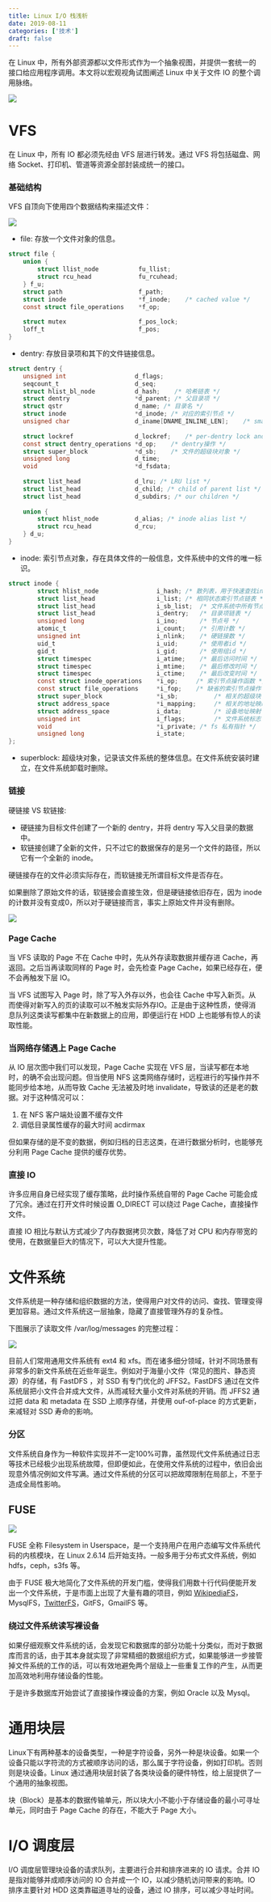 ```yaml
---
title: Linux I/O 栈浅析
date: 2019-08-11
categories: ['技术']
draft: false
---
```


在 Linux 中，所有外部资源都以文件形式作为一个抽象视图，并提供一套统一的接口给应用程序调用。本文将以宏观视角试图阐述 Linux 中关于文件 IO 的整个调用脉络。

![](/images/linux-io/io-stack.png)

# VFS

在 Linux 中，所有 IO 都必须先经由 VFS 层进行转发。通过 VFS 将包括磁盘、网络 Socket、打印机、管道等资源全部封装成统一的接口。

### 基础结构

VFS 自顶向下使用四个数据结构来描述文件：

![](/images/linux-io/vfs-struct.png)

- file: 存放一个文件对象的信息。

```c
struct file {
	union {
	    struct llist_node           fu_llist;
	    struct rcu_head             fu_rcuhead;
	} f_u;
	struct path                     f_path;
	struct inode                    *f_inode;    /* cached value */
	const struct file_operations    *f_op;  
	
	struct mutex                    f_pos_lock;
	loff_t                          f_pos;
}
```

- dentry: 存放目录项和其下的文件链接信息。

```c
struct dentry {
	unsigned int                   d_flags;        
	seqcount_t                     d_seq;        
	struct hlist_bl_node           d_hash;    /* 哈希链表 */
	struct dentry                  *d_parent; /* 父目录项 */
	struct qstr                    d_name; /* 目录名 */
	struct inode                   *d_inode; /* 对应的索引节点 */
	unsigned char                  d_iname[DNAME_INLINE_LEN];    /* small names */
	
	struct lockref                 d_lockref;    /* per-dentry lock and refcount */
	const struct dentry_operations *d_op;    /* dentry操作 */
	struct super_block             *d_sb;    /* 文件的超级块对象 */
	unsigned long                  d_time;        
	void                           *d_fsdata;            
	
	struct list_head               d_lru; /* LRU list */
	struct list_head               d_child; /* child of parent list */
	struct list_head               d_subdirs; /* our children */
	
	union {
	    struct hlist_node          d_alias; /* inode alias list */
	    struct rcu_head            d_rcu;
	} d_u;
}
```

- inode: 索引节点对象，存在具体文件的一般信息，文件系统中的文件的唯一标识。

```c
struct inode {
        struct hlist_node                i_hash; /* 散列表，用于快速查找inode */
        struct list_head                 i_list; /* 相同状态索引节点链表 */
        struct list_head                 i_sb_list;  /* 文件系统中所有节点链表  */
        struct list_head                 i_dentry;   /* 目录项链表 */
        unsigned long                    i_ino;      /* 节点号 */
        atomic_t                         i_count;    /* 引用计数 */
        unsigned int                     i_nlink;    /* 硬链接数 */
        uid_t                            i_uid;      /* 使用者id */
        gid_t                            i_gid;      /* 使用组id */
        struct timespec                  i_atime;    /* 最后访问时间 */
        struct timespec                  i_mtime;    /* 最后修改时间 */
        struct timespec                  i_ctime;    /* 最后改变时间 */
        const struct inode_operations    *i_op;     /* 索引节点操作函数 */
        const struct file_operations     *i_fop;    /* 缺省的索引节点操作 */
        struct super_block               *i_sb;          /* 相关的超级块 */
        struct address_space             *i_mapping;     /* 相关的地址映射 */
        struct address_space             i_data;         /* 设备地址映射 */
        unsigned int                     i_flags;        /* 文件系统标志 */
        void                             *i_private; /* fs 私有指针 */
        unsigned long                    i_state;
};
```

- superblock: 超级块对象，记录该文件系统的整体信息。在文件系统安装时建立，在文件系统卸载时删除。

### 链接

硬链接 VS 软链接:

- 硬链接为目标文件创建了一个新的 dentry，并将 dentry 写入父目录的数据中。
- 软链接创建了全新的文件，只不过它的数据保存的是另一个文件的路径，所以它有一个全新的 inode。

硬链接存在的文件必须实际存在，而软链接无所谓目标文件是否存在。

如果删除了原始文件的话，软链接会直接生效，但是硬链接依旧存在，因为 inode 的计数并没有变成0，所以对于硬链接而言，事实上原始文件并没有删除。

![](/images/linux-io/link.png)

### Page Cache

当 VFS 读取的 Page 不在 Cache 中时，先从外存读取数据并缓存进 Cache，再返回。之后当再读取同样的 Page 时，会先检查 Page Cache，如果已经存在，便不会再触发下层 IO。

当 VFS 试图写入 Page 时，除了写入外存以外，也会往 Cache 中写入新页。从而使得对新写入的页的读取可以不触发实际外存IO。正是由于这种性质，使得消息队列这类读写都集中在新数据上的应用，即便运行在 HDD 上也能够有惊人的读取性能。

### 当网络存储遇上 Page Cache

从 IO 层次图中我们可以发现，Page Cache 实现在 VFS 层，当读写都在本地时，的确不会出现问题。但当使用 NFS 这类网络存储时，远程进行的写操作并不能同步给本地，从而导致 Cache 无法被及时地 invalidate，导致读的还是老的数据。对于这种情况可以：

1. 在 NFS 客户端处设置不缓存文件
2. 调低目录属性缓存的最大时间 acdirmax

但如果存储的是不变的数据，例如归档的日志这类，在进行数据分析时，也能够充分利用 Page Cache 提供的缓存优势。

### 直接 IO

许多应用自身已经实现了缓存策略，此时操作系统自带的 Page Cache 可能会成了冗余。通过在打开文件时候设置 O_DIRECT 可以绕过 Page Cache，直接操作文件。

直接 IO 相比与默认方式减少了内存数据拷贝次数，降低了对 CPU 和内存带宽的使用，在数据量巨大的情况下，可以大大提升性能。

# 文件系统

文件系统是一种存储和组织数据的方法，使得用户对文件的访问、查找、管理变得更加容易。通过文件系统这一层抽象，隐藏了直接管理外存的复杂性。

下图展示了读取文件 /var/log/messages 的完整过程：

![](/images/linux-io/writes.png)

目前人们常用通用文件系统有 ext4 和 xfs。而在诸多细分领域，针对不同场景有非常多的新文件系统在近些年诞生。例如对于海量小文件（常见的图片、静态资源）的存储，有  FastDFS ，对 SSD 有专门优化的 JFFS2。FastDFS 通过在文件系统层把小文件合并成大文件，从而减轻大量小文件对系统的开销。而 JFFS2 通过把 data 和 metadata 在 SSD 上顺序存储，并使用 ouf-of-place 的方式更新，来减轻对 SSD 寿命的影响。

### 分区

文件系统自身作为一种软件实现并不一定100%可靠，虽然现代文件系统通过日志等技术已经极少出现系统故障，但即便如此，在使用文件系统的过程中，依旧会出现意外情况例如文件写满。通过文件系统的分区可以把故障限制在局部上，不至于造成全局性影响。

## FUSE

![](/images/linux-io/fuse.png)

FUSE 全称 Filesystem in Userspace，是一个支持用户在用户态编写文件系统代码的内核模块，在 Linux 2.6.14 后开始支持。一般多用于分布式文件系统，例如 hdfs，ceph，s3fs 等。

由于 FUSE 极大地简化了文件系统的开发门槛，使得我们用数十行代码便能开发出一个文件系统，于是市面上出现了大量有趣的项目，例如 [WikipediaFS](https://en.wikipedia.org/wiki/WikipediaFS)，MysqlFS，[TwitterFS](https://github.com/guilload/twitterfs)，GitFS，GmailFS 等。

### 绕过文件系统读写裸设备

如果仔细观察文件系统的话，会发现它和数据库的部分功能十分类似，而对于数据库而言的话，由于其本身就实现了非常精细的数据组织方式，如果能够进一步接管掉文件系统的工作的话，可以有效地避免两个层级上一些重复工作的产生，从而更加高效地利用存储设备的性能。

于是许多数据库开始尝试了直接操作裸设备的方案，例如 Oracle 以及 Mysql。

# 通用块层

Linux下有两种基本的设备类型，一种是字符设备，另外一种是块设备。如果一个设备只能以字符流的方式被顺序访问的话，那么属于字符设备，例如打印机。否则则是块设备。Linux 通过通用块层封装了各类块设备的硬件特性，给上层提供了一个通用的抽象视图。

块（Block）是基本的数据传输单元，所以块大小不能小于存储设备的最小可寻址单元，同时由于 Page Cache 的存在，不能大于 Page 大小。

# I/O 调度层

I/O 调度层管理块设备的请求队列，主要进行合并和排序进来的 IO 请求。合并 IO 是指对能够并成顺序访问的 IO 合并成一个 IO，以减少随机访问带来的影响。IO 排序主要针对 HDD 这类靠磁道寻址的设备，通过 IO 排序，可以减少寻址时间。